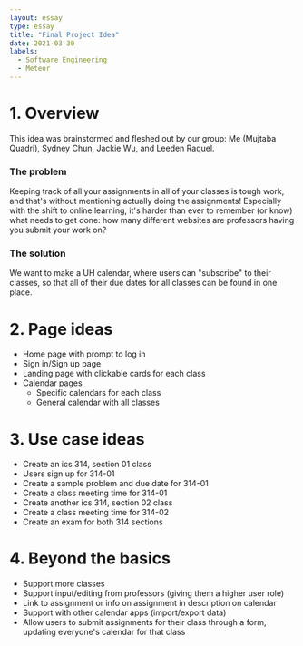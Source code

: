 ```yaml
---
layout: essay
type: essay
title: "Final Project Idea"
date: 2021-03-30
labels:
  - Software Engineering
  - Meteor
---
```



# 1. Overview
This idea was brainstormed and fleshed out by our group: Me (Mujtaba Quadri), Sydney Chun, Jackie Wu, and Leeden Raquel.

### The problem

Keeping track of all your assignments in all of your classes is tough work, and that's without mentioning actually doing the assignments! Especially with the shift to online learning, it's harder than ever to remember (or know) what needs to get done: how many different websites are professors having you submit your work on?

### The solution

We want to make a UH calendar, where users can "subscribe" to their classes, so that all of their due dates for all classes can be found in one place.

# 2. Page ideas
- Home page with prompt to log in
- Sign in/Sign up page
- Landing page with clickable cards for each class
- Calendar pages
  - Specific calendars for each class
  - General calendar with all classes 

# 3. Use case ideas
- Create an ics 314, section 01 class
- Users sign up for 314-01
- Create a sample problem and due date for 314-01
- Create a class meeting time for 314-01
- Create another ics 314, section 02 class
- Create a class meeting time for 314-02
- Create an exam for both 314 sections

# 4. Beyond the basics
- Support more classes
- Support input/editing from professors (giving them a higher user role)
- Link to assignment or info on assignment in description on calendar
- Support with other calendar apps (import/export data)
- Allow users to submit assignments for their class through a form, updating everyone's calendar for that class

